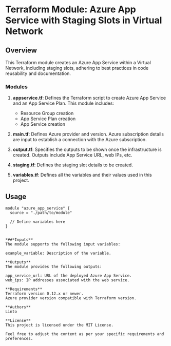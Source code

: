 # Terraform Module: Azure App Service with Staging Slots in Virtual Network

## Overview

This Terraform module creates an Azure App Service within a Virtual Network, including staging slots, adhering to best practices in code reusability and documentation.

### Modules

1. **appservice.tf**: Defines the Terraform script to create Azure App Service and an App Service Plan. This module includes:
   - Resource Group creation
   - App Service Plan creation
   - App Service creation

2. **main.tf**: Defines Azure provider and version. Azure subscription details are input to establish a connection with the Azure subscription.

3. **output.tf**: Specifies the outputs to be shown once the infrastructure is created. Outputs include App Service URL, web IPs, etc.

4. **staging.tf**: Defines the staging slot details to be created.

5. **variables.tf**: Defines all the variables and their values used in this project.

## Usage

```hcl
module "azure_app_service" {
  source = "./path/to/module"

  // Define variables here
}


*##*Inputs**
The module supports the following input variables:

example_variable: Description of the variable.

**Outputs**
The module provides the following outputs:

app_service_url: URL of the deployed Azure App Service.
web_ips: IP addresses associated with the web service.

**Requirements**
Terraform version 0.12.x or newer.
Azure provider version compatible with Terraform version.

**Authors**
Linto

**License**
This project is licensed under the MIT License.

Feel free to adjust the content as per your specific requirements and preferences.
